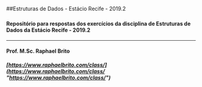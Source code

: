 ##Estruturas de Dados - Estácio Recife - 2019.2
### 
#### Repositório para respostas dos exercícios da disciplina de Estruturas de Dados da Estácio Recife - 2019.2

------------


####  Prof. M.Sc. Raphael Brito
##### [https://www.raphaelbrito.com/class/](https://www.raphaelbrito.com/class/ "https://www.raphaelbrito.com/class/")
